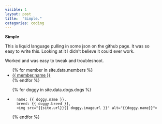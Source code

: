 ```yaml
---
visible: 1
layout: post
title:  "Simple."
categories: coding
---
```


**Simple**

This is liquid language pulling in some json on the github page. It was so easy to write this. Looking at it I didn't believe it could ever work. 

Worked and was easy to tweak and troubleshoot. 

<ul>
{% for member in site.data.members %}
  <li>
    <a href="https://github.com/{{ member.github }}">
      {{ member.name }}
    </a>
  </li>
{% endfor %}
</ul>


<ul>
     {% for doggy in site.data.dogs.dogs %}
     <li>
     
      name: {{ doggy.name }},
      breed: {{ doggy.breed }},
      <img src="{{site.url}}{{ doggy.imageurl }}" alt="{{doggy.name}}">
</li>
{% endfor %}
</ul>
